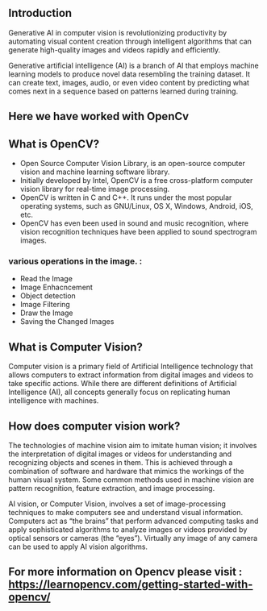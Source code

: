 ## Introduction 
Generative AI in computer vision is revolutionizing productivity by automating visual content creation through intelligent algorithms that can generate high-quality images and videos rapidly and efficiently. 

Generative artificial intelligence (AI) is a branch of AI that employs machine learning models to produce novel data resembling the training dataset.
It can create text, images, audio, or even video content by predicting what comes next in a sequence based on patterns learned during training.

## Here we have worked with OpenCv
## What is OpenCV?

- Open Source Computer Vision Library, is an open-source computer vision and machine learning software library.
- Initially developed by Intel, OpenCV is a free cross-platform computer vision library for real-time image processing.
- OpenCV is written in C and C++. It runs under the most popular operating systems, such as GNU/Linux, OS X, Windows, Android, iOS, etc.
- OpenCV has even been used in sound and music recognition, where vision recognition techniques have been applied to sound spectrogram images.

### various operations in the image. :
   - Read the Image 
   - Image Enhacncement 
   - Object detection
   - Image Filtering
   - Draw the Image
   - Saving the Changed Images

## What is Computer Vision? 
Computer vision is a primary field of Artificial Intelligence technology that allows computers to extract information from digital images and videos to take specific actions. While there are different definitions of Artificial Intelligence (AI), all concepts generally focus on replicating human intelligence with machines.

## How does computer vision work?
The technologies of machine vision aim to imitate human vision; it involves the interpretation of digital images or videos for understanding and recognizing objects and scenes in them. This is achieved through a combination of software and hardware that mimics the workings of the human visual system. Some common methods used in machine vision are pattern recognition, feature extraction, and image processing.

AI vision, or Computer Vision, involves a set of image-processing techniques to make computers see and understand visual information. Computers act as “the brains” that perform advanced computing tasks and apply sophisticated algorithms to analyze images or videos provided by optical sensors or cameras (the “eyes”). Virtually any image of any camera can be used to apply AI vision algorithms.  

## For more information on Opencv please visit : https://learnopencv.com/getting-started-with-opencv/
